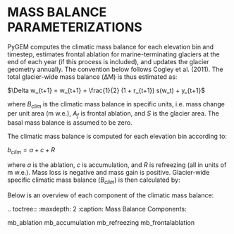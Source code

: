 # MASS BALANCE PARAMETERIZATIONS

PyGEM computes the climatic mass balance for each elevation bin and timestep, estimates frontal ablation for marine-terminating glaciers at the end of each year (if this process is included), and updates the glacier geometry annually. The convention below follows Cogley et al. (2011). The total glacier-wide mass balance (ΔM) is thus estimated as:

$\Delta w_{t+1} = w_{t+1} = \frac{1}{2} (1 + r_{t+1}) s(w_t) + y_{t+1}$

where $B_{clim}$ is the climatic mass balance in specific units, i.e. mass change per unit area (m w.e.), $A_{f}$ is frontal ablation, and $S$ is the glacier area. The basal mass balance is assumed to be zero.

The climatic mass balance is computed for each elevation bin according to:

$b_{clim} = a + c + R$

where $a$ is the ablation, $c$ is accumulation, and $R$ is refreezing (all in units of m w.e.). Mass loss is negative and mass gain is positive. Glacier-wide specific climatic mass balance ($B_{clim}$) is then calculated by:



Below is an overview of each component of the climatic mass balance:

.. toctree::
   :maxdepth: 2
   :caption: Mass Balance Components:

   mb_ablation
   mb_accumulation
   mb_refreezing
   mb_frontalablation